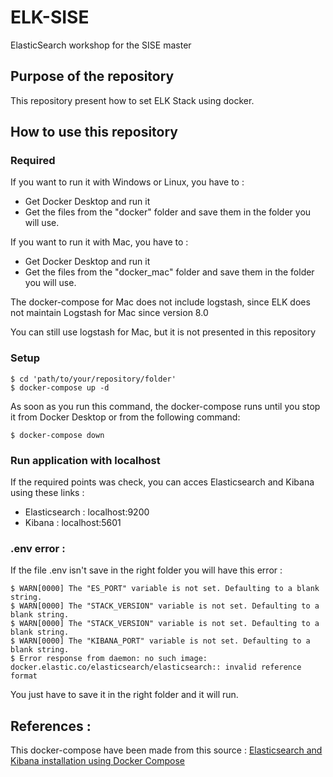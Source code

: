 # ELK-SISE
ElasticSearch workshop for the SISE master

## Purpose of the repository

This repository present how to set ELK Stack using docker. 

## How to use this repository

### Required
If you want to run it with Windows or Linux, you have to :

* Get Docker Desktop and run it
* Get the files from the "docker" folder and save them in the folder you will use.

If you want to run it with Mac, you have to :

* Get Docker Desktop and run it
* Get the files from the "docker_mac" folder and save them in the folder you will use.

The docker-compose for Mac does not include logstash, since ELK does not maintain Logstash for Mac since version 8.0

You can still use logstash for Mac, but it is not presented in this repository

### Setup 

```
$ cd 'path/to/your/repository/folder'
$ docker-compose up -d
```

As soon as you run this command, the docker-compose runs until you stop it from Docker Desktop or from the following command: 

```
$ docker-compose down
```

### Run application with localhost

If the required points was check, you can acces Elasticsearch and Kibana using these links : 

* Elasticsearch : localhost:9200
* Kibana : localhost:5601

### .env error :

If the file .env isn't save in the right folder you will have this error : 

```
$ WARN[0000] The "ES_PORT" variable is not set. Defaulting to a blank string. 
$ WARN[0000] The "STACK_VERSION" variable is not set. Defaulting to a blank string. 
$ WARN[0000] The "STACK_VERSION" variable is not set. Defaulting to a blank string. 
$ WARN[0000] The "KIBANA_PORT" variable is not set. Defaulting to a blank string. 
$ Error response from daemon: no such image: docker.elastic.co/elasticsearch/elasticsearch:: invalid reference format
```

You just have to save it in the right folder and it will run.

## References : 

This docker-compose have been made from this source : [Elasticsearch and Kibana installation using Docker Compose](https://blog.devgenius.io/elasticsearch-and-kibana-installation-using-docker-compose-886c4823495e)
